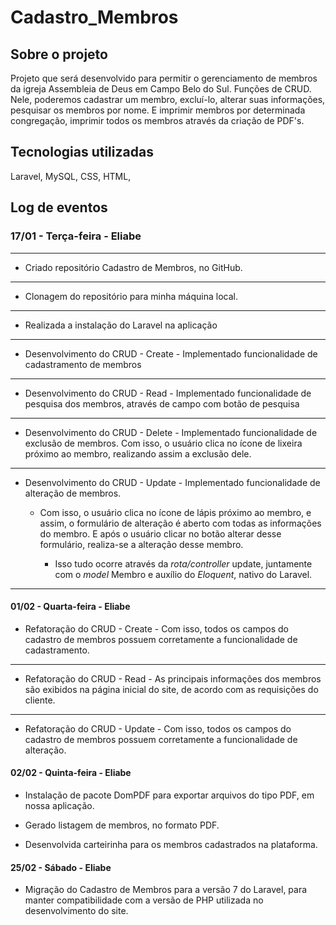 # Cadastro_Membros

## Sobre o projeto

Projeto que será desenvolvido para permitir o gerenciamento de membros da igreja Assembleia de Deus em Campo Belo do Sul. Funções de CRUD. Nele, poderemos cadastrar um membro, excluí-lo, alterar suas informações, pesquisar os membros por nome. E imprimir membros por determinada congregação, imprimir todos os membros através da criação de PDF's.

## Tecnologias utilizadas

Laravel, MySQL, CSS, HTML,

## Log de eventos

### 17/01 - Terça-feira - Eliabe

----

- Criado repositório Cadastro de Membros, no GitHub.

----

- Clonagem do repositório para minha máquina local.

----

- Realizada a instalação do Laravel na aplicação

----

- Desenvolvimento do CRUD - Create - Implementado funcionalidade de cadastramento de membros

----

- Desenvolvimento do CRUD - Read - Implementado funcionalidade de pesquisa dos membros, através de campo com botão de pesquisa

----

- Desenvolvimento do CRUD - Delete - Implementado funcionalidade de exclusão de membros. Com isso, o usuário clica no ícone de lixeira próximo ao membro, realizando assim a exclusão dele.

----

- Desenvolvimento do CRUD - Update - Implementado funcionalidade de alteração de membros.

  - Com isso, o usuário clica no ícone de lápis próximo ao membro, e assim, o formulário de alteração é aberto com todas as informações do membro. E após o usuário clicar no botão alterar desse formulário, realiza-se a alteração desse membro.

    - Isso tudo ocorre através da _rota/controller_ update, juntamente com o _model_ Membro e auxílio do _Eloquent_, nativo do Laravel.

----

#### 01/02 - Quarta-feira - Eliabe

- Refatoração do CRUD - Create - Com isso, todos os campos do cadastro de membros possuem corretamente a funcionalidade de cadastramento.

----

- Refatoração do CRUD - Read - As principais informações dos membros são exibidos na página inicial do site, de acordo com as requisições do cliente.

----

- Refatoração do CRUD - Update - Com isso, todos os campos do cadastro de membros possuem corretamente a funcionalidade de alteração.

#### 02/02 - Quinta-feira - Eliabe

- Instalação de pacote DomPDF para exportar arquivos do tipo PDF, em nossa aplicação.

- Gerado listagem de membros, no formato PDF.

- Desenvolvida carteirinha para os membros cadastrados na plataforma.

#### 25/02 - Sábado - Eliabe

- Migração do Cadastro de Membros para a versão 7 do Laravel, para manter compatibilidade com a versão de PHP utilizada no desenvolvimento do site.
